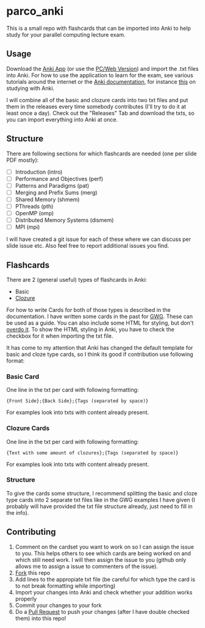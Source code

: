 # parco_anki

This is a small repo with flashcards that can be imported into Anki to help study for your parallel computing lecture exam.

## Usage

Download the [Anki App](https://play.google.com/store/apps/details?id=com.ichi2.anki&hl=en) (or use the [PC/Web Version](https://apps.ankiweb.net/)) and import the .txt files into Anki. For how to use the application to learn for the exam, see various tutorials around the internet or the [Anki documentation](https://docs.ankiweb.net/), for instance [this](https://docs.ankiweb.net/#/studying) on studying with Anki.

I will combine all of the basic and clozure cards into two txt files and put them in the releases every time somebody contributes (I'll try to do it at least once a day). Check out the "Releases" Tab and download the txts, so you can import everything into Anki at once.

## Structure

There are following sections for which flashcards are needed (one per slide PDF mostly):

- [ ] Introduction (intro)
- [ ] Performance and Objectives (perf)
- [ ] Patterns and Paradigms (pat)
- [ ] Merging and Prefix Sums (merg)
- [ ] Shared Memory (shmem)
- [ ] PThreads (pth)
- [ ] OpenMP (omp)
- [ ] Distributed Memory Systems (dismem)
- [ ] MPI (mpi)

I will have created a git issue for each of these where we can discuss per slide issue etc. Also feel free to report additional issues you find.

## Flashcards

There are 2 (general useful) types of flashcards in Anki:

- Basic
- [Clozure](https://docs.ankiweb.net/#/editing?id=cloze-deletion)

For how to write Cards for both of those types is described in the documentation. I have written some cards in the past for [GWG](https://gist.github.com/hurbeana/dd9e8a335c6c5bdbeed267d9e70ec7e2). These can be used as a guide. You can also include some HTML for styling, but don't [overdo it](https://en.wikipedia.org/wiki/KISS_principle). To show the HTML styling in Anki, you have to check the checkbox for it when importing the txt file.

It has come to my attention that Anki has changed the default template for basic and cloze type cards, so I think its good if contribution use following format:

### Basic Card

One line in the txt per card with following formatting:

```
{Front Side};{Back Side};{Tags (separated by space)}
```

For examples look into txts with content already present.

### Clozure Cards

One line in the txt per card with following formatting:

```
{Text with some amount of clozures};{Tags (separated by space)}
```

For examples look into txts with content already present.

### Structure

To give the cards some structure, I recommend splitting the basic and cloze type cards into 2 separate txt files like in the GWG examples I have given (I probably will have provided the txt file structure already, just need to fill in the info).

## Contributing

1. Comment on the cardset you want to work on so I can assign the issue to you. This helps others to see which cards are being worked on and which still need work. I will then assign the issue to you (github only allows me to assign a issue to commenters of the issue).
2. [Fork](https://help.github.com/en/github/getting-started-with-github/fork-a-repo) this repo
3. Add lines to the appropiate txt file (be careful for which type the card is to not break formatting while importing)
4. Import your changes into Anki and check whether your addition works properly
5. Commit your changes to your fork
6. Do a [Pull Request](https://help.github.com/en/github/collaborating-with-issues-and-pull-requests/creating-a-pull-request-from-a-fork) to push your changes (after I have double checked them) into this repo!
